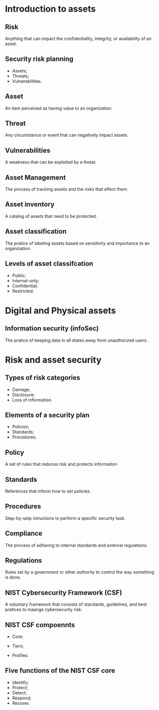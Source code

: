 # Introduction to assets

## Risk

Anything that can impact the confidentiality, integrity, or avaliability of an asset.

## Security risk planning

- Assets;
- Threats;
- Vulnerabilities.

## Asset

An item perceived as having value to an organization.

## Threat

Any circumstance or event that can negatively impact assets.

## Vulnerabilities

A weakness that can be exploited by a threat.

## Asset Management

The process of tracking assets and the risks that affect them.

## Asset inventory

A catalog of assets that need to be protected.

## Asset classification

The pratice of labeling assets based on sensitivity and importance to an organization.

## Levels of asset classifcation

- Public;
- Internal-only;
- Confidential;
- Restricted.

# Digital and Physical assets

## Information security (infoSec)

The pratice of keeping data in all states away from unauthorized users.

# Risk and asset security

## Types of risk categories

- Damage;
- Disclosure;
- Loss of information.

## Elements of a security plan

- Policies;
- Standards;
- Procedures.

## Policy

A set of rules that reduces risk and protects information

## Standards

References that inform how to set policies.

## Procedures

Step-by-setp intructions to perform a specific security task.

## Compliance

The process of adhering to internal standards and extenral regulations.

## Regulations

Rules set by a government or other authority to control the way something is done.

## NIST Cybersecurity Framework (CSF)

A voluntary framework that consists of standards, guidelines, and best pratices to maange cybersecurity risk.

## NIST CSF compoennts

- Core;

- Tiers;

- Profiles.

## Five functions of the NIST CSF core

- Identify;
- Protect;
- Detect;
- Respond;
- Recover.
